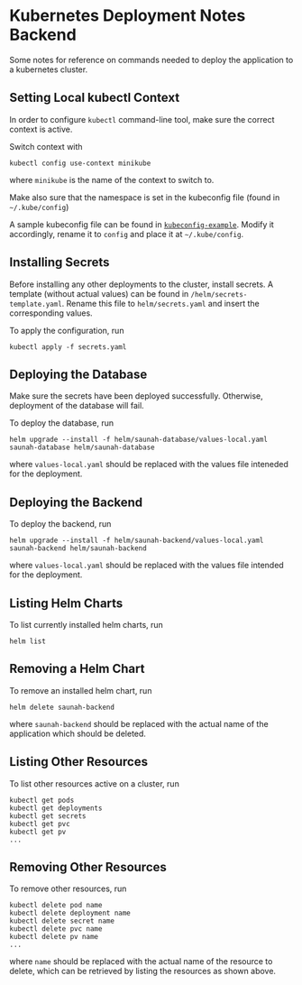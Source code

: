 # Kubernetes Deployment Notes Backend

Some notes for reference on commands needed to deploy the application to a kubernetes cluster.


## Setting Local kubectl Context

In order to configure `kubectl` command-line tool, make sure the correct context is active.

Switch context with

```shell
kubectl config use-context minikube
```

where `minikube` is the name of the context to switch to.

Make also sure that the namespace is set in the kubeconfig file (found in `~/.kube/config`)

A sample kubeconfig file can be found in [`kubeconfig-example`](./kubeconfig-example). Modify it accordingly, rename it to `config` and place it at `~/.kube/config`.

## Installing Secrets

Before installing any other deployments to the cluster, install secrets.
A template (without actual values) can be found in `/helm/secrets-template.yaml`. Rename this file to `helm/secrets.yaml` and insert the corresponding values.

To apply the configuration, run

```shell
kubectl apply -f secrets.yaml
```

## Deploying the Database

Make sure the secrets have been deployed successfully. Otherwise, deployment of the database will fail.

To deploy the database, run

```shell
helm upgrade --install -f helm/saunah-database/values-local.yaml saunah-database helm/saunah-database
```

where `values-local.yaml` should be replaced with the values file inteneded for the deployment.


## Deploying the Backend

To deploy the backend, run

```shell
helm upgrade --install -f helm/saunah-backend/values-local.yaml saunah-backend helm/saunah-backend
```

where `values-local.yaml` should be replaced with the values file intended for the deployment.


## Listing Helm Charts

To list currently installed helm charts, run

```shell
helm list
```

## Removing a Helm Chart

To remove an installed helm chart, run

```
helm delete saunah-backend
```

where `saunah-backend` should be replaced with the actual name of the application which should be deleted.


## Listing Other Resources

To list other resources active on a cluster, run

```
kubectl get pods
kubectl get deployments
kubectl get secrets
kubectl get pvc
kubectl get pv
...
```


## Removing Other Resources

To remove other resources, run

```shell
kubectl delete pod name
kubectl delete deployment name
kubectl delete secret name
kubectl delete pvc name
kubectl delete pv name
...
```

where `name` should be replaced with the actual name of the resource to delete, which can be retrieved by listing the resources as shown above.
